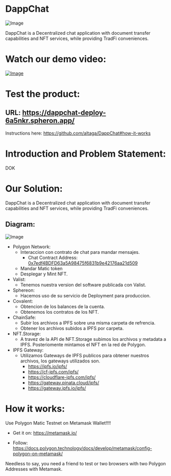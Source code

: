 # DappChat

![Image](https://i.ibb.co/TBKwbSD/logo.png)

DappChat is a Decentralized chat application with document transfer capabilities and NFT services, while providing TradFi conveniences.

# Watch our demo video:

[![Image](https://i.ibb.co/j3DCtPZ/image.png)](PENDING!)

# Test the product:

## URL: https://dappchat-deploy-6a5nkr.spheron.app/

Instructions here: https://github.com/altaga/DappChat#how-it-works

# Introduction and Problem Statement:

DOK

# Our Solution:

DappChat is a Decentralized chat application with document transfer capabilities and NFT services, while providing TradFi conveniences.

## Diagram:

![Image](https://i.ibb.co/wJKf9PG/scheme-drawio.png)

- Polygon Network:
  - Interaccion con contrato de chat para mandar mensajes.
    - Chat Contract Address: [0x7edf4BDFD63a5A98475f6831b9e42176aa21d509](https://mumbai.polygonscan.com/address/0x7edf4BDFD63a5A98475f6831b9e42176aa21d509)
  - Mandar Matic token
  - Desplegar y Mint NFT.
- Valist:
  - Tenemos nuestra version del software publicada con Valist.
- Sphereon:
  - Hacemos uso de su servicio de Deployment para produccion.
- Covalent:
  - Obtencion de los balances de la cuenta.
  - Obtenemos los contratos de los NFT.
- ChainSafe:
  - Subir los archivos a IPFS sobre una misma carpeta de refrencia.
  - Obtener los archivos subidos a IPFS por carpeta.
- NFT.Storage:
  - A travez de la API de NFT.Storage subimos los archivos y metadata a IPFS. Posteriomente mintamos el NFT en la red de Polygon.
- IPFS Gateway:
  - Utilizamos Gateways de IPFS publicos para obtener nuestros archivos, los gateways utilizados son.
    - https://ipfs.io/ipfs/
    - https://cf-ipfs.com/ipfs/
    - https://cloudflare-ipfs.com/ipfs/
    - https://gateway.pinata.cloud/ipfs/
    - https://gateway.ipfs.io/ipfs/

# How it works:

Use Polygon Matic Testnet on Metamask Wallet!!!!

- Get it on: https://metamask.io/

- Follow: https://docs.polygon.technology/docs/develop/metamask/config-polygon-on-metamask/

Needless to say, you need a friend to test or two browsers with two Polygon Addresses with Metamask.

